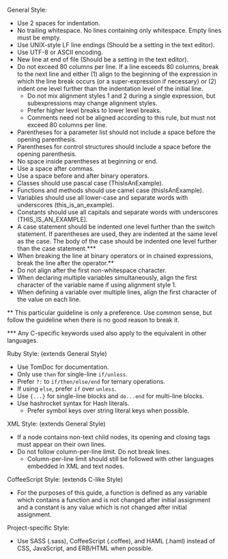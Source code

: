 General Style:
  - Use 2 spaces for indentation.
  - No trailing whitespace. No lines containing only whitespace. Empty lines
    must be empty.
  - Use UNIX-style LF line endings (Should be a setting in the text editor).
  - Use UTF-8 or ASCII encoding.
  - New line at end of file (Should be a setting in the text editor).
  - Do not exceed 80 columns per line. If a line exceeds 80 columns, break to
    the next line and either (1) align to the beginning of the expression in
    which the line break occurs (or a super-expression if necessary) or (2)
    indent one level further than the indentation level of the initial line.
    - Do not mix alignment styles 1 and 2 during a single expression, but
      subexpressions may change alignment styles.
    - Prefer higher level breaks to lower level breaks.
    - Comments need not be aligned according to this rule, but must not exceed
      80 columns per line.
  - Parentheses for a parameter list should not include a space before the
    opening parenthesis.
  - Parentheses for control structures should include a space before the opening
    parenthesis.
  - No space inside parentheses at beginning or end.
  - Use a space after commas.
  - Use a space before and after binary operators.
  - Classes should use pascal case (ThisIsAnExample).
  - Functions and methods should use camel case (thisIsAnExample).
  - Variables should use all lower-case and separate words with underscores
    (this_is_an_example).
  - Constants should use all capitals and separate words with underscores
    (THIS_IS_AN_EXAMPLE).
  - A case statement should be indented one level further than the switch
    statement. If parentheses are used, they are indented at the same level as
    the case. The body of the case should be indented one level further than the
    case statement.\*\*\*
  - When breaking the line at binary operators or in chained expressions, break
    the line after the operator.\*\*
  - Do not align after the first non-whitespace character.
  - When declaring multiple variables simultaneously, align the first character
    of the variable name if using alignment style 1.
  - When defining a variable over multiple lines, align the first character of
    the value on each line.

\*\* This particular guideline is only a preference. Use common sense, but
     follow the guideline when there is no good reason to break it.

\*\*\* Any C-specific keywords used also apply to the equivalent in other
       languages.

Ruby Style: (extends General Style)
  - Use TomDoc for documentation.
  - Only use `then` for single-line `if/unless`.
  - Prefer `?:` to `if/then/else/end` for ternary operations.
  - If using `else`, prefer `if` over `unless`.
  - Use `{...}` for single-line blocks and `do...end` for multi-line blocks.
  - Use hashrocket syntax for Hash literals.
    - Prefer symbol keys over string literal keys when possible.

XML Style: (extends General Style)
  - If a node contains non-text child nodes, its opening and closing tags must
    appear on their own lines.
  - Do not follow column-per-line limit. Do not break lines.
    - Column-per-line limit should still be followed with other languages
      embedded in XML and text nodes.

CoffeeScript Style: (extends C-like Style)
  - For the purposes of this guide, a function is defined as any variable which
    contains a function and is not changed after initial assignment and a
    constant is any value which is not changed after initial assignment.

Project-specific Style:
  - Use SASS (.sass), CoffeeScript (.coffee), and HAML (.haml) instead of CSS,
    JavaScript, and ERB/HTML when possible.
